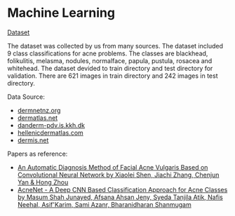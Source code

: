 # Machine Learning

[Dataset](https://drive.google.com/drive/folders/1JzLcXm5AlF2o_YRD2AytNM9AFYJIvKew?usp=sharing)

The dataset was collected by us from many sources.
The dataset included 9 class classifications for acne problems.
The classes are blackhead, folikulitis, melasma, nodules, normalface, papula, pustula, rosacea and whitehead.
The dataset devided to train directory and test directory for validation.
There are 621 images in train directory and 242 images in test directory.

Data Source:

* [dermnetnz.org](https://dermnetnz.org)  
* [dermatlas.net](https://www.dermatlas.net)  
* [danderm-pdv.is.kkh.dk](https://danderm-pdv.is.kkh.dk)  
* [hellenicdermatlas.com](http://hellenicdermatlas.com/en/)  
* [dermis.net](https://dermis.net) 

Papers as reference:
* [An Automatic Diagnosis Method of Facial Acne Vulgaris Based on Convolutional Neural Network by Xiaolei Shen, Jiachi Zhang, Chenjun Yan & Hong Zhou](https://www.nature.com/articles/s41598-018-24204-6)
* [AcneNet - A Deep CNN Based Classification Approach for Acne Classes by Masum Shah Junayed, Afsana Ahsan Jeny, Syeda Tanjila Atik, Nafis Neehal, Asif'Karim, Sami Azanr, Bharanidharan Shanmugam](https://www.researchgate.net/publication/336161955_AcneNet_-_A_Deep_CNN_Based_Classification_Approach_for_Acne_Classes)
